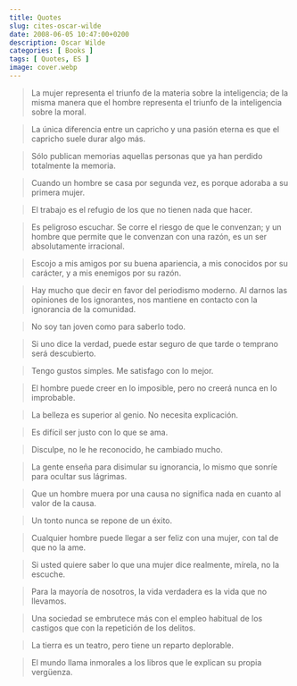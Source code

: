 ```yaml
---
title: Quotes
slug: cites-oscar-wilde
date: 2008-06-05 10:47:00+0200
description: Oscar Wilde
categories: [ Books ]
tags: [ Quotes, ES ]
image: cover.webp
---
```


> La mujer representa el triunfo de la materia sobre la inteligencia; de la misma manera que el hombre representa el triunfo de la inteligencia sobre la moral.

> La única diferencia entre un capricho y una pasión eterna es que el capricho suele durar algo más.

> Sólo publican memorias aquellas personas que ya han perdido totalmente la memoria.

> Cuando un hombre se casa por segunda vez, es porque adoraba a su primera mujer.

> El trabajo es el refugio de los que no tienen nada que hacer.

> Es peligroso escuchar. Se corre el riesgo de que le convenzan; y un hombre que permite que le convenzan con una razón, es un ser absolutamente irracional.

> Escojo a mis amigos por su buena apariencia, a mis conocidos por su carácter, y a mis enemigos por su razón.

> Hay mucho que decir en favor del periodismo moderno. Al darnos las opiniones de los ignorantes, nos mantiene en contacto con la ignorancia de la comunidad.

> No soy tan joven como para saberlo todo.

> Si uno dice la verdad, puede estar seguro de que tarde o temprano será descubierto.

> Tengo gustos simples. Me satisfago con lo mejor.

> El hombre puede creer en lo imposible, pero no creerá nunca en lo improbable.

> La belleza es superior al genio. No necesita explicación.

> Es difícil ser justo con lo que se ama.

> Disculpe, no le he reconocido, he cambiado mucho.

> La gente enseña para disimular su ignorancia, lo mismo que sonríe para ocultar sus lágrimas.

> Que un hombre muera por una causa no significa nada en cuanto al valor de la causa.

> Un tonto nunca se repone de un éxito.

> Cualquier hombre puede llegar a ser feliz con una mujer, con tal de que no la ame.

> Si usted quiere saber lo que una mujer dice realmente, mírela, no la escuche.

> Para la mayoría de nosotros, la vida verdadera es la vida que no llevamos.

> Una sociedad se embrutece más con el empleo habitual de los castigos que con la repetición de los delitos.

> La tierra es un teatro, pero tiene un reparto deplorable.

> El mundo llama inmorales a los libros que le explican su propia vergüenza.
